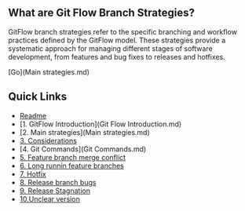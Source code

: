 ## What are Git Flow Branch Strategies?

GitFlow branch strategies refer to the specific branching and workflow practices defined by the GitFlow model. 
These strategies provide a systematic approach for managing different stages of software development, from features and bug fixes to releases and hotfixes.

[Go](Main strategies.md)

## Quick Links

- [Readme](../README.md)
- [1. GitFlow Introduction](Git Flow Introduction.md)
- [2. Main strategies](Main strategies.md)
- [3. Considerations](considerations.md)
- [4. Git Commands](Git Commands.md)
- [5. Feature branch merge conflict](featureBranchMergeConflict.md)
- [6. Long runnin feature branches](longrunninFeatureBranches.md)
- [7. Hotfix](mergingHotFixintoDevelo.md)
- [8. Release branch bugs](releaseBranchBugs.md)
- [9. Release Stagnation](releaseStagnation.md)
- [10.Unclear version](unclearVersioning.md)